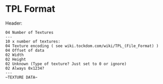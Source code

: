 # TPL Format

Header:

	04 Number of Textures
	---
	10 x number of textures:
	04 Texture encoding ( see wiki.tockdom.com/wiki/TPL_(File_Format) )
	04 Offset of data
	02 Width
	02 Height
	02 Unknown (Type of texture? Just set to 0 or ignore)
	02 Always 0x1234?
	---
	~TEXTURE DATA~
